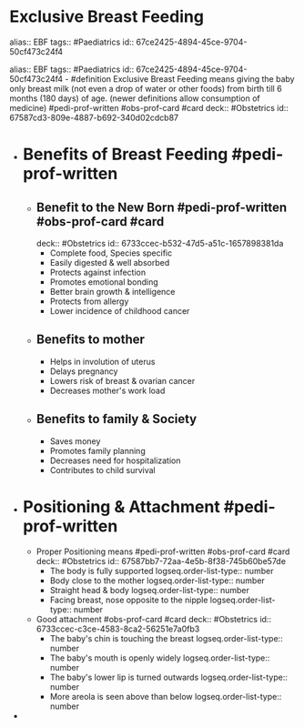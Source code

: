 # Exclusive Breast Feeding
alias:: EBF
tags:: #Paediatrics
id:: 67ce2425-4894-45ce-9704-50cf473c24f4

alias:: EBF
tags:: #Paediatrics
id:: 67ce2425-4894-45ce-9704-50cf473c24f4
	- #definition Exclusive Breast Feeding means giving the baby only breast milk (not even a drop of water or other foods) from birth till 6 months (180 days) of age. (newer definitions allow consumption of medicine) #pedi-prof-written #obs-prof-card #card
	  deck:: #Obstetrics
	  id:: 67587cd3-809e-4887-b692-340d02cdcb87
- # Benefits of Breast Feeding #pedi-prof-written
	- ## Benefit to the New Born  #pedi-prof-written #obs-prof-card #card
	  deck:: #Obstetrics
	  id:: 6733ccec-b532-47d5-a51c-1657898381da
		- Complete food, Species specific
		- Easily digested & well absorbed
		- Protects against infection
		- Promotes emotional bonding
		- Better brain growth & intelligence
		- Protects from allergy
		- Lower incidence of childhood cancer
	- ## Benefits to mother
		- Helps in involution of uterus
		- Delays pregnancy
		- Lowers risk of breast & ovarian cancer
		- Decreases mother's work load
	- ## Benefits to family & Society
		- Saves money
		- Promotes family planning
		- Decreases need for hospitalization
		- Contributes to child survival
- # Positioning & Attachment #pedi-prof-written
	- Proper Positioning means  #pedi-prof-written #obs-prof-card #card
	  deck:: #Obstetrics
	  id:: 67587bb7-72aa-4e5b-8f38-745b60be57de
		- The body is fully supported
		  logseq.order-list-type:: number
		- Body close to the mother
		  logseq.order-list-type:: number
		- Straight head & body
		  logseq.order-list-type:: number
		- Facing breast, nose opposite to the nipple
		  logseq.order-list-type:: number
	- Good attachment #obs-prof-card #card
	  deck:: #Obstetrics
	  id:: 6733ccec-c3ce-4583-8ca2-56251e7a0fb3
		- The baby's chin is touching the breast
		  logseq.order-list-type:: number
		- The baby's mouth is openly widely
		  logseq.order-list-type:: number
		- The baby's lower lip is turned outwards
		  logseq.order-list-type:: number
		- More areola is seen above than below
		  logseq.order-list-type:: number
-